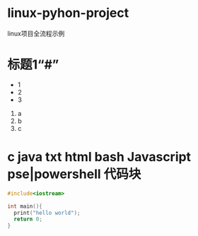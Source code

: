 # linux-pyhon-project
linux项目全流程示例
# 标题1“#”  
- 1
- 2
- 3  
1. a
2. b
3. c

# c java txt html bash Javascript pse|powershell 代码块
```c
#include<iostream>

int main(){
  print("hello world");
  return 0;
}
```
